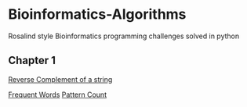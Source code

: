 # Bioinformatics-Algorithms
Rosalind style Bioinformatics programming challenges solved in python 

## Chapter 1 
[Reverse Complement of a string](https://github.com/StevenN2021/Bioinformatics-Algorithms/blob/main/Chapter1/reversecomplement.py) 

[Frequent Words](https://github.com/StevenN2021/Bioinformatics-Algorithms/blob/main/Chapter1/frequentwords.py
)
[Pattern Count](https://github.com/StevenN2021/Bioinformatics-Algorithms/blob/main/Chapter1/patterncount.py)


